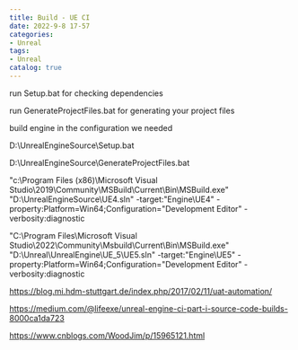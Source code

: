 ```yaml
---
title: Build - UE CI
date: 2022-9-8 17-57
categories:
- Unreal
tags:
- Unreal
catalog: true
---
```


run Setup.bat for checking dependencies

run GenerateProjectFiles.bat for generating your project files

build engine in the configuration we needed

D:\UnrealEngineSource\Setup.bat

D:\UnrealEngineSource\GenerateProjectFiles.bat

"c:\Program Files (x86)\Microsoft Visual Studio\2019\Community\MSBuild\Current\Bin\MSBuild.exe" "D:\UnrealEngineSource\UE4.sln" -target:"Engine\UE4" -property:Platform=Win64;Configuration="Development Editor" -verbosity:diagnostic

"C:\Program Files\Microsoft Visual Studio\2022\Community\Msbuild\Current\Bin\MSBuild.exe" "D:\Unreal\UnrealEngine\UE_5\UE5.sln" -target:"Engine\UE5" -property:Platform=Win64;Configuration="Development Editor" -verbosity:diagnostic

<https://blog.mi.hdm-stuttgart.de/index.php/2017/02/11/uat-automation/>

<https://medium.com/@lifeexe/unreal-engine-ci-part-i-source-code-builds-8000ca1da723>

<https://www.cnblogs.com/WoodJim/p/15965121.html>
